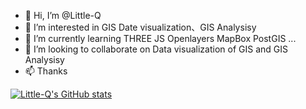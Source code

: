 - 👋 Hi, I’m @Little-Q
- 👀 I’m interested in GIS Date visualization、GIS Analysisy
- 🌱 I’m currently learning THREE JS Openlayers MapBox PostGIS ...
- 💞️ I’m looking to collaborate on Data visualization of GIS and GIS Analysisy
- 📫 Thanks

[![Little-Q's GitHub stats](https://github-readme-stats.vercel.app/api?username=hi-littleQ)](https://github.com/anuraghazra/github-readme-stats)

<!---
Little-Qiu/Little-Qiu is a ✨ special ✨ repository because its `README.md` (this file) appears on your GitHub profile.
You can click the Preview link to take a look at your changes.
--->
